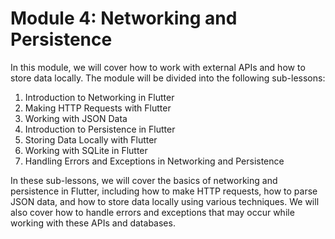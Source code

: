 # Module 4: Networking and Persistence

In this module, we will cover how to work with external APIs and how to store data locally. The module will be divided into the following sub-lessons:

1. Introduction to Networking in Flutter
2. Making HTTP Requests with Flutter
3. Working with JSON Data
4. Introduction to Persistence in Flutter
5. Storing Data Locally with Flutter
6. Working with SQLite in Flutter
7. Handling Errors and Exceptions in Networking and Persistence

In these sub-lessons, we will cover the basics of networking and persistence in Flutter, including how to make HTTP requests, how to parse JSON data, and how to store data locally using various techniques. We will also cover how to handle errors and exceptions that may occur while working with these APIs and databases.